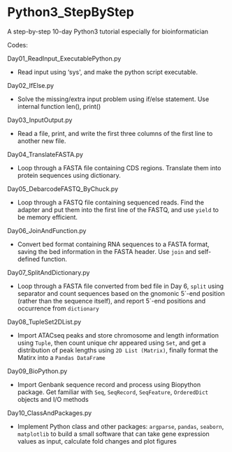 # Python3_StepByStep
A step-by-step 10-day Python3 tutorial especially for bioinformatician

Codes:

Day01_ReadInput_ExecutablePython.py
* Read input using ‘sys', and make the python script executable.

Day02_IfElse.py
* Solve the missing/extra input problem using if/else statement. Use internal function len(), print()

Day03_InputOutput.py
* Read a file, print, and write the first three columns of the first line to another new file.

Day04_TranslateFASTA.py
* Loop through a FASTA file containing CDS regions. Translate them into protein sequences using dictionary.

Day05_DebarcodeFASTQ_ByChuck.py
* Loop through a FASTQ file containing sequenced reads. Find the adapter and put them into the first line of the FASTQ, and use `yield` to  be memory efficient.

Day06_JoinAndFunction.py
* Convert bed format containing RNA sequences to a FASTA format, saving the bed information in the FASTA header. Use `join` and self-defined function.

Day07_SplitAndDictionary.py
* Loop through a FASTA file converted from bed file in Day 6, `split` using separator and count sequences based on the gnomonic 5´-end position (rather than the sequence itself), and report 5´-end positions and occurrence from `dictionary`

Day08_TupleSet2DList.py
* Import ATACseq peaks and store chromosome and length information using `Tuple`, then count unique chr appeared using `Set`, and get a distribution of peak lengths using `2D List (Matrix)`, finally format the Matirx into a `Pandas DataFrame`

Day09_BioPython.py
* Import Genbank sequence record and process using Biopython package. Get familiar with `Seq`, `SeqRecord`, `SeqFeature`, `OrderedDict` objects and I/O methods

Day10_ClassAndPackages.py
* Implement Python class and other packages: `argparse`, `pandas`, `seaborn`, `matplotlib` to build a small software that can take gene expression values as input, calculate fold changes and plot figures
 
